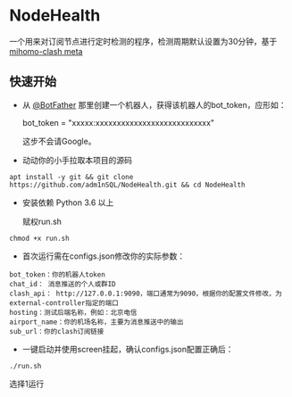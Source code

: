 # NodeHealth

一个用来对订阅节点进行定时检测的程序，检测周期默认设置为30分钟，基于[mihomo-clash meta](https://github.com/MetaCubeX/mihomo/releases)

## 快速开始

* 从 [@BotFather](https://t.me/BotFather) 那里创建一个机器人，获得该机器人的bot_token，应形如：

    bot_token = "xxxxx:xxxxxxxxxxxxxxxxxxxxxxxxxxx"

    这步不会请Google。
* 动动你的小手拉取本项目的源码
```shell
apt install -y git && git clone https://github.com/adm1nSQL/NodeHealth.git && cd NodeHealth
```

* 安装依赖 Python 3.6 以上


    赋权run.sh

```
chmod +x run.sh
```

* 首次运行需在configs.json修改你的实际参数：

```shell
bot_token：你的机器人token
chat_id： 消息推送的个人或群ID
clash_api： http://127.0.0.1:9090，端口通常为9090，根据你的配置文件修改，为external-controller指定的端口
hosting：测试后端名称，例如：北京电信
airport_name：你的机场名称，主要为消息推送中的输出
sub_url：你的clash订阅链接
```



* 一键启动并使用screen挂起，确认configs.json配置正确后：
```shell
./run.sh
```
选择1运行


